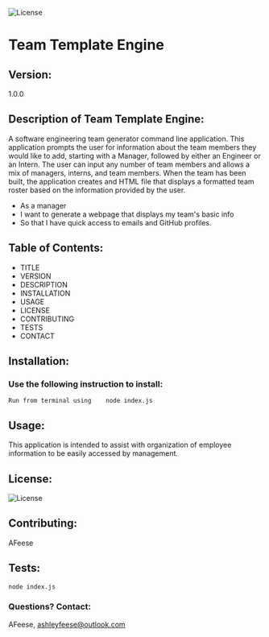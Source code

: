 
  ![License](https://img.shields.io/badge/License-MIT-blue.svg?style=plastic)

# Team Template Engine

## Version:
1.0.0




## Description of Team Template Engine:
A software engineering team generator command line application. This application prompts the user for information about the team members they would like to add, starting with a Manager, followed by either an Engineer or an Intern. The user can input any number of team members and allows a mix of managers, interns, and team members. When the team has been built, the application creates and HTML file that displays a formatted team roster based on the information provided by the user. 

* As a manager 
* I want to generate a webpage that displays my team's basic info 
* So that I have quick access to emails and GitHub profiles.




## Table of Contents:
* TITLE
* VERSION
* DESCRIPTION
* INSTALLATION
* USAGE
* LICENSE
* CONTRIBUTING
* TESTS
* CONTACT




## Installation: 
### Use the following instruction to install: 

```Run from terminal using    node index.js```




## Usage: 
This application is intended to assist with organization of employee information to be easily accessed by management. 




## License: 
![License](https://img.shields.io/badge/License-MIT-blue.svg?style=plastic)




## Contributing: 
AFeese





## Tests: 
```node index.js```




### Questions? Contact:
AFeese, ashleyfeese@outlook.com

